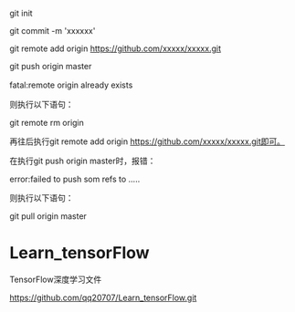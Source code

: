 
git init

git commit -m 'xxxxxx'

git remote add origin https://github.com/xxxxx/xxxxx.git

git push origin master

fatal:remote origin already exists　

则执行以下语句：

git remote rm origin


再往后执行git remote add origin https://github.com/xxxxx/xxxxx.git即可。

在执行git push origin master时，报错：

error:failed to push som refs to .....

则执行以下语句：

git pull origin master

# Learn_tensorFlow
TensorFlow深度学习文件

https://github.com/qq20707/Learn_tensorFlow.git

